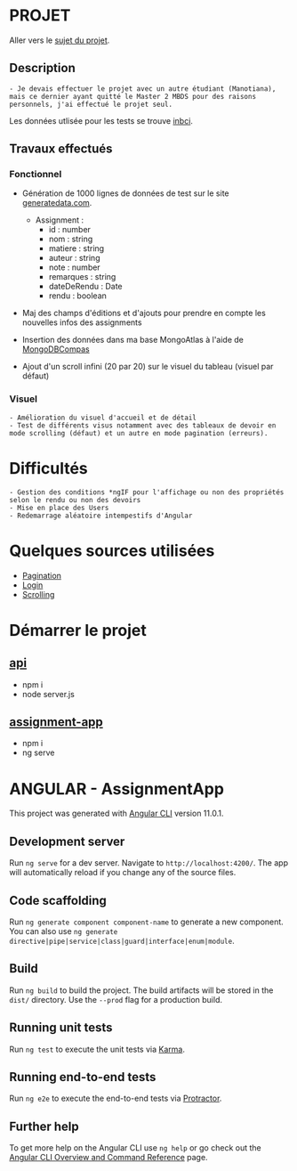 # PROJET

Aller vers le [sujet du projet](http://miageprojet2.unice.fr/Intranet_de_Michel_Buffa/Technlogies_Web_2_-_Master_2_Miage/MBDS_Mini_Projet_2020-2021_Am%c3%a9liorer_le_TP_de_gestion_des_assignments).


## Description

    - Je devais effectuer le projet avec un autre étudiant (Manotiana), mais ce dernier ayant quitté le Master 2 MBDS pour des raisons personnels, j'ai effectué le projet seul.

Les données utlisée pour les tests se trouve [inbci](assignment-app/Données.json).

## Travaux effectués

### Fonctionnel
  - Génération de 1000 lignes de données de test sur le site [generatedata.com](https://www.generatedata.com/).
    - Assignment : 
      - id : number
      - nom : string
      - matiere : string
      - auteur : string
      - note : number
      - remarques : string
      - dateDeRendu : Date
      - rendu : boolean

  - Maj des champs d'éditions et d'ajouts pour prendre en compte les nouvelles infos des assignments
  - Insertion des données dans ma base MongoAtlas à l'aide de [MongoDBCompas](https://www.mongodb.com/try/download/compass)
  - Ajout d'un scroll infini (20 par 20) sur le visuel du tableau (visuel par défaut)


### Visuel
    - Amélioration du visuel d'accueil et de détail
    - Test de différents visus notamment avec des tableaux de devoir en mode scrolling (défaut) et un autre en mode pagination (erreurs).

# Difficultés
    - Gestion des conditions *ngIF pour l'affichage ou non des propriétés selon le rendu ou non des devoirs
    - Mise en place des Users
    - Redemarrage aléatoire intempestifs d'Angular 

# Quelques sources utilisées
  - [Pagination](https://material.angular.io/components/table/overview#pagination)
  - [Login](https://stackblitz.com/edit/angular-material-login-form?file=src%2Fmain.ts)
  - [Scrolling](https://medium.com/codetobe/learn-how-to-us-virtual-scrolling-in-angular-7-51158dcacbd4)
  

# Démarrer le projet

## [api](http://localhost:8010/api/assignments)

- npm i
- node server.js

## [assignment-app](http://localhost:4200)

- npm i
- ng serve

# ANGULAR - AssignmentApp

This project was generated with [Angular CLI](https://github.com/angular/angular-cli) version 11.0.1.

## Development server

Run `ng serve` for a dev server. Navigate to `http://localhost:4200/`. The app will automatically reload if you change any of the source files.

## Code scaffolding

Run `ng generate component component-name` to generate a new component. You can also use `ng generate directive|pipe|service|class|guard|interface|enum|module`.

## Build

Run `ng build` to build the project. The build artifacts will be stored in the `dist/` directory. Use the `--prod` flag for a production build.

## Running unit tests

Run `ng test` to execute the unit tests via [Karma](https://karma-runner.github.io).

## Running end-to-end tests

Run `ng e2e` to execute the end-to-end tests via [Protractor](http://www.protractortest.org/).

## Further help

To get more help on the Angular CLI use `ng help` or go check out the [Angular CLI Overview and Command Reference](https://angular.io/cli) page.
